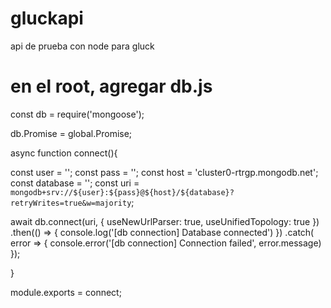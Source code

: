 # gluckapi
api de prueba con node para gluck

# en el root, agregar db.js
const db = require('mongoose');

db.Promise = global.Promise;

async function connect(){

  const user = '';
  const pass = '';
  const host = 'cluster0-rtrgp.mongodb.net';
  const database = '';
  const uri = `mongodb+srv://${user}:${pass}@${host}/${database}?retryWrites=true&w=majority`;

  await db.connect(uri, { useNewUrlParser: true, useUnifiedTopology: true })
  .then(() => {
    console.log('[db connection] Database connected')
  })
  .catch( error => {
    console.error('[db connection] Connection failed', error.message) 
  });

}

module.exports = connect;

